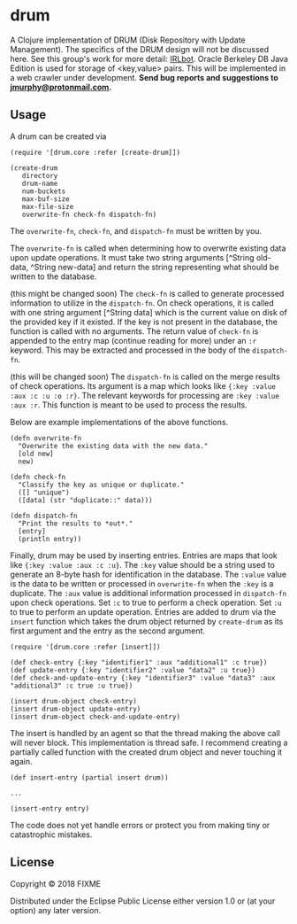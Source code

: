 # drum

A Clojure implementation of DRUM (Disk Repository with Update Management).  The specifics of the DRUM design will not be discussed here.  See this group's work for more detail: [IRLbot](http://irl.cs.tamu.edu/crawler/).  Oracle Berkeley DB Java Edition is used for storage of <key,value> pairs.  This will be implemented in a web crawler under development.  **Send bug reports and suggestions to jmurphy@protonmail.com.**

## Usage

A drum can be created via 
```
(require '[drum.core :refer [create-drum]])

(create-drum 
   directory 
   drum-name
   num-buckets
   max-buf-size
   max-file-size
   overwrite-fn check-fn dispatch-fn)
```

The `overwrite-fn`, `check-fn`, and `dispatch-fn` must be written by you.

The `overwrite-fn` is called when determining how to overwrite existing data upon update operations.  It must take two string arguments \[^String old-data, ^String new-data\] and return the string representing what should be written to the database.

(this might be changed soon)
The `check-fn` is called to generate processed information to utilize in the `dispatch-fn`.  On check operations, it is called with one string argument \[^String data\] which is the current value on disk of the provided key if it existed.  If the key is not present in the database, the function is called with no arguments.  The return value of `check-fn` is appended to the entry map (continue reading for more) under an `:r` keyword.  This may be extracted and processed in the body of the `dispatch-fn`.

(this will be changed soon)
The `dispatch-fn` is called on the merge results of check operations.  Its argument is a map which looks like `{:key :value :aux :c :u :o :r}`.  The relevant keywords for processing are `:key :value :aux :r`.  This function is meant to be used to process the results.

Below are example implementations of the above functions.

```
(defn overwrite-fn
  "Overwrite the existing data with the new data."
  [old new]
  new)
  
(defn check-fn
  "Classify the key as unique or duplicate."
  ([] "unique")
  ([data] (str "duplicate::" data)))
  
(defn dispatch-fn
  "Print the results to *out*."
  [entry]
  (println entry))
```

Finally, drum may be used by inserting entries.  Entries are maps that look like `{:key :value :aux :c :u}`.  The `:key` value should be a string used to generate an 8-byte hash for identification in the database.  The `:value` value is the data to be written or processed in `overwrite-fn` when the `:key` is a duplicate.  The `:aux` value is additional information processed in `dispatch-fn` upon check operations.  Set `:c` to true to perform a check operation.  Set `:u` to true to perform an update operation.  Entries are added to drum via the `insert` function which takes the drum object returned by `create-drum` as its first argument and the entry as the second argument.
```
(require '[drum.core :refer [insert]])

(def check-entry {:key "identifier1" :aux "additional1" :c true})
(def update-entry {:key "identifier2" :value "data2" :u true})
(def check-and-update-entry {:key "identifier3" :value "data3" :aux "additional3" :c true :u true})

(insert drum-object check-entry)
(insert drum-object update-entry)
(insert drum-object check-and-update-entry)
```

The insert is handled by an agent so that the thread making the above call will never block.  This implementation is thread safe.  I recommend creating a partially called function with the created drum object and never touching it again.
```
(def insert-entry (partial insert drum))

...

(insert-entry entry)
```

The code does not yet handle errors or protect you from making tiny or catastrophic mistakes.

## License

Copyright © 2018 FIXME

Distributed under the Eclipse Public License either version 1.0 or (at
your option) any later version.
